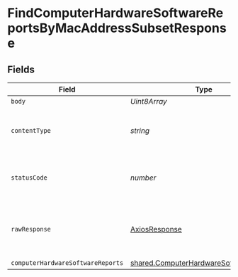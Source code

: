 # FindComputerHardwareSoftwareReportsByMacAddressSubsetResponse


## Fields

| Field                                                                                                   | Type                                                                                                    | Required                                                                                                | Description                                                                                             |
| ------------------------------------------------------------------------------------------------------- | ------------------------------------------------------------------------------------------------------- | ------------------------------------------------------------------------------------------------------- | ------------------------------------------------------------------------------------------------------- |
| `body`                                                                                                  | *Uint8Array*                                                                                            | :heavy_minus_sign:                                                                                      | N/A                                                                                                     |
| `contentType`                                                                                           | *string*                                                                                                | :heavy_check_mark:                                                                                      | HTTP response content type for this operation                                                           |
| `statusCode`                                                                                            | *number*                                                                                                | :heavy_check_mark:                                                                                      | HTTP response status code for this operation                                                            |
| `rawResponse`                                                                                           | [AxiosResponse](https://axios-http.com/docs/res_schema)                                                 | :heavy_minus_sign:                                                                                      | Raw HTTP response; suitable for custom response parsing                                                 |
| `computerHardwareSoftwareReports`                                                                       | [shared.ComputerHardwareSoftwareReports](../../../sdk/models/shared/computerhardwaresoftwarereports.md) | :heavy_minus_sign:                                                                                      | OK                                                                                                      |